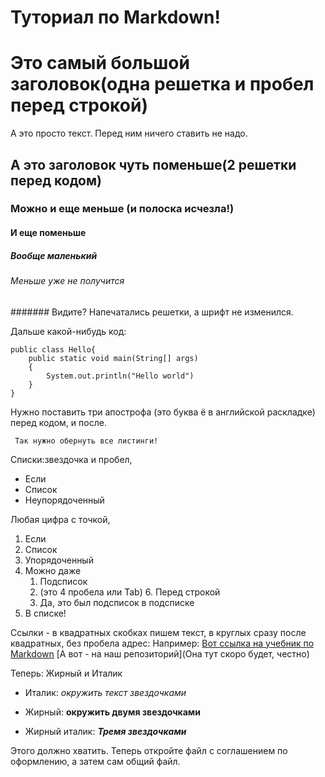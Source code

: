 # Туториал по Markdown!

# Это самый большой заголовок(одна решетка и пробел перед строкой)


А это просто текст. Перед ним ничего ставить не надо.

## А это заголовок чуть поменьше(2 решетки перед кодом)


### Можно и еще меньше (и полоска исчезла!)

#### И еще поменьше

##### Вообще маленький

###### Меньше уже не получится

####### Видите? Напечатались решетки, а шрифт не изменился.

Дальше какой-нибудь код:
```
public class Hello{
	public static void main(String[] args)
	{
		System.out.println("Hello world")
	}
}
```
Нужно поставить три апострофа (это буква ё в английской раскладке) перед кодом, и после.

``` Так нужно обернуть все листинги!```

Списки:звездочка и пробел,
* Если
* Список
* Неупорядоченный

Любая цифра с точкой,

1. Если
2. Список
4. Упорядоченный
5. Можно даже
    1. Подсписок
    2. (это 4 пробела или Tab)
       6. Перед строкой
    7. Да, это был подсписок в подсписке
8.  В списке! 

Ссылки - в квадратных скобках пишем текст, в круглых сразу после квадратных, без пробела адрес:
Например:
[Вот ссылка на учебник по Markdown](https://paulradzkov.com/2014/markdown_cheatsheet/)
[А вот - на наш репозиторий](Она тут скоро будет, честно)

Теперь: Жирный и Италик

* Италик: *окружить текст звездочками*

* Жирный: **окружить двумя звездочками**
* Жирный италик: ***Тремя звездочками*** 

Этого должно хватить. Теперь откройте файл с соглашением по оформлению, а затем сам общий файл.